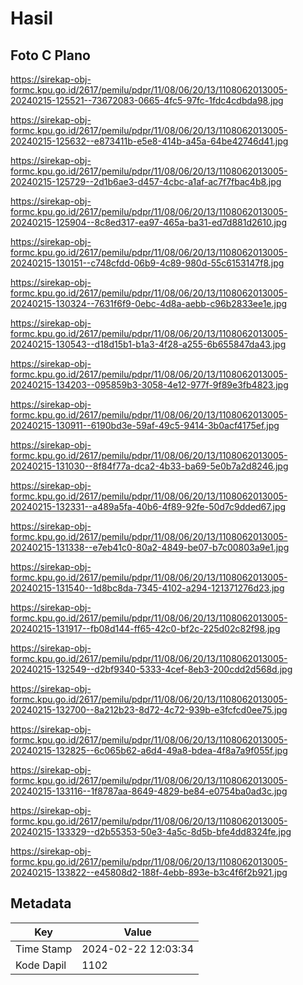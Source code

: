 # Hasil

## Foto C Plano

https://sirekap-obj-formc.kpu.go.id/2617/pemilu/pdpr/11/08/06/20/13/1108062013005-20240215-125521--73672083-0665-4fc5-97fc-1fdc4cdbda98.jpg

https://sirekap-obj-formc.kpu.go.id/2617/pemilu/pdpr/11/08/06/20/13/1108062013005-20240215-125632--e873411b-e5e8-414b-a45a-64be42746d41.jpg

https://sirekap-obj-formc.kpu.go.id/2617/pemilu/pdpr/11/08/06/20/13/1108062013005-20240215-125729--2d1b6ae3-d457-4cbc-a1af-ac7f7fbac4b8.jpg

https://sirekap-obj-formc.kpu.go.id/2617/pemilu/pdpr/11/08/06/20/13/1108062013005-20240215-125904--8c8ed317-ea97-465a-ba31-ed7d881d2610.jpg

https://sirekap-obj-formc.kpu.go.id/2617/pemilu/pdpr/11/08/06/20/13/1108062013005-20240215-130151--c748cfdd-06b9-4c89-980d-55c6153147f8.jpg

https://sirekap-obj-formc.kpu.go.id/2617/pemilu/pdpr/11/08/06/20/13/1108062013005-20240215-130324--7631f6f9-0ebc-4d8a-aebb-c96b2833ee1e.jpg

https://sirekap-obj-formc.kpu.go.id/2617/pemilu/pdpr/11/08/06/20/13/1108062013005-20240215-130543--d18d15b1-b1a3-4f28-a255-6b655847da43.jpg

https://sirekap-obj-formc.kpu.go.id/2617/pemilu/pdpr/11/08/06/20/13/1108062013005-20240215-134203--095859b3-3058-4e12-977f-9f89e3fb4823.jpg

https://sirekap-obj-formc.kpu.go.id/2617/pemilu/pdpr/11/08/06/20/13/1108062013005-20240215-130911--6190bd3e-59af-49c5-9414-3b0acf4175ef.jpg

https://sirekap-obj-formc.kpu.go.id/2617/pemilu/pdpr/11/08/06/20/13/1108062013005-20240215-131030--8f84f77a-dca2-4b33-ba69-5e0b7a2d8246.jpg

https://sirekap-obj-formc.kpu.go.id/2617/pemilu/pdpr/11/08/06/20/13/1108062013005-20240215-132331--a489a5fa-40b6-4f89-92fe-50d7c9dded67.jpg

https://sirekap-obj-formc.kpu.go.id/2617/pemilu/pdpr/11/08/06/20/13/1108062013005-20240215-131338--e7eb41c0-80a2-4849-be07-b7c00803a9e1.jpg

https://sirekap-obj-formc.kpu.go.id/2617/pemilu/pdpr/11/08/06/20/13/1108062013005-20240215-131540--1d8bc8da-7345-4102-a294-121371276d23.jpg

https://sirekap-obj-formc.kpu.go.id/2617/pemilu/pdpr/11/08/06/20/13/1108062013005-20240215-131917--fb08d144-ff65-42c0-bf2c-225d02c82f98.jpg

https://sirekap-obj-formc.kpu.go.id/2617/pemilu/pdpr/11/08/06/20/13/1108062013005-20240215-132549--d2bf9340-5333-4cef-8eb3-200cdd2d568d.jpg

https://sirekap-obj-formc.kpu.go.id/2617/pemilu/pdpr/11/08/06/20/13/1108062013005-20240215-132700--8a212b23-8d72-4c72-939b-e3fcfcd0ee75.jpg

https://sirekap-obj-formc.kpu.go.id/2617/pemilu/pdpr/11/08/06/20/13/1108062013005-20240215-132825--6c065b62-a6d4-49a8-bdea-4f8a7a9f055f.jpg

https://sirekap-obj-formc.kpu.go.id/2617/pemilu/pdpr/11/08/06/20/13/1108062013005-20240215-133116--1f8787aa-8649-4829-be84-e0754ba0ad3c.jpg

https://sirekap-obj-formc.kpu.go.id/2617/pemilu/pdpr/11/08/06/20/13/1108062013005-20240215-133329--d2b55353-50e3-4a5c-8d5b-bfe4dd8324fe.jpg

https://sirekap-obj-formc.kpu.go.id/2617/pemilu/pdpr/11/08/06/20/13/1108062013005-20240215-133822--e45808d2-188f-4ebb-893e-b3c4f6f2b921.jpg


## Metadata

| Key        | Value               |
| ---------- | ------------------- |
| Time Stamp | 2024-02-22 12:03:34 |
| Kode Dapil | 1102                |




